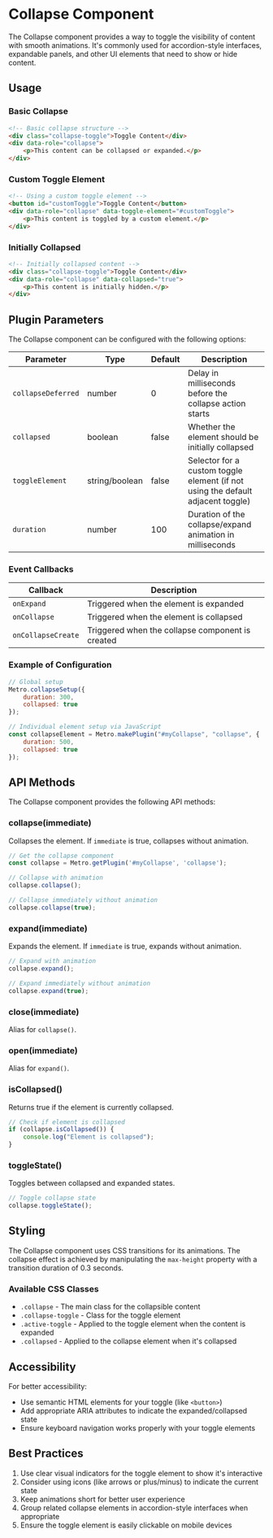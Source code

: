 # Collapse Component

The Collapse component provides a way to toggle the visibility of content with smooth animations. It's commonly used for accordion-style interfaces, expandable panels, and other UI elements that need to show or hide content.

## Usage

### Basic Collapse

```html
<!-- Basic collapse structure -->
<div class="collapse-toggle">Toggle Content</div>
<div data-role="collapse">
    <p>This content can be collapsed or expanded.</p>
</div>
```

### Custom Toggle Element

```html
<!-- Using a custom toggle element -->
<button id="customToggle">Toggle Content</button>
<div data-role="collapse" data-toggle-element="#customToggle">
    <p>This content is toggled by a custom element.</p>
</div>
```

### Initially Collapsed

```html
<!-- Initially collapsed content -->
<div class="collapse-toggle">Toggle Content</div>
<div data-role="collapse" data-collapsed="true">
    <p>This content is initially hidden.</p>
</div>
```

## Plugin Parameters

The Collapse component can be configured with the following options:

| Parameter | Type | Default | Description |
| ------ | ------- | ------- | ----------- |
| `collapseDeferred` | number | 0 | Delay in milliseconds before the collapse action starts |
| `collapsed` | boolean | false | Whether the element should be initially collapsed |
| `toggleElement` | string/boolean | false | Selector for a custom toggle element (if not using the default adjacent toggle) |
| `duration` | number | 100 | Duration of the collapse/expand animation in milliseconds |

### Event Callbacks

| Callback | Description |
| -------- | ----------- |
| `onExpand` | Triggered when the element is expanded |
| `onCollapse` | Triggered when the element is collapsed |
| `onCollapseCreate` | Triggered when the collapse component is created |

### Example of Configuration

```javascript
// Global setup
Metro.collapseSetup({
    duration: 300,
    collapsed: true
});

// Individual element setup via JavaScript
const collapseElement = Metro.makePlugin("#myCollapse", "collapse", {
    duration: 500,
    collapsed: true
});
```

## API Methods

The Collapse component provides the following API methods:

### collapse(immediate)

Collapses the element. If `immediate` is true, collapses without animation.

```javascript
// Get the collapse component
const collapse = Metro.getPlugin('#myCollapse', 'collapse');

// Collapse with animation
collapse.collapse();

// Collapse immediately without animation
collapse.collapse(true);
```

### expand(immediate)

Expands the element. If `immediate` is true, expands without animation.

```javascript
// Expand with animation
collapse.expand();

// Expand immediately without animation
collapse.expand(true);
```

### close(immediate)

Alias for `collapse()`.

### open(immediate)

Alias for `expand()`.

### isCollapsed()

Returns true if the element is currently collapsed.

```javascript
// Check if element is collapsed
if (collapse.isCollapsed()) {
    console.log("Element is collapsed");
}
```

### toggleState()

Toggles between collapsed and expanded states.

```javascript
// Toggle collapse state
collapse.toggleState();
```

## Styling

The Collapse component uses CSS transitions for its animations. The collapse effect is achieved by manipulating the `max-height` property with a transition duration of 0.3 seconds.

### Available CSS Classes

- `.collapse` - The main class for the collapsible content
- `.collapse-toggle` - Class for the toggle element
- `.active-toggle` - Applied to the toggle element when the content is expanded
- `.collapsed` - Applied to the collapse element when it's collapsed

## Accessibility

For better accessibility:
- Use semantic HTML elements for your toggle (like `<button>`)
- Add appropriate ARIA attributes to indicate the expanded/collapsed state
- Ensure keyboard navigation works properly with your toggle elements

## Best Practices

1. Use clear visual indicators for the toggle element to show it's interactive
2. Consider using icons (like arrows or plus/minus) to indicate the current state
3. Keep animations short for better user experience
4. Group related collapse elements in accordion-style interfaces when appropriate
5. Ensure the toggle element is easily clickable on mobile devices